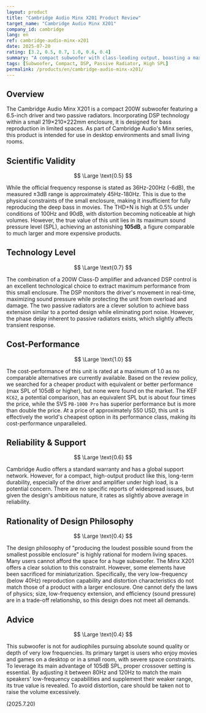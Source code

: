 ```yaml
---
layout: product
title: "Cambridge Audio Minx X201 Product Review"
target_name: "Cambridge Audio Minx X201"
company_id: cambridge
lang: en
ref: cambridge-audio-minx-x201
date: 2025-07-20
rating: [3.2, 0.5, 0.7, 1.0, 0.6, 0.4]
summary: "A compact subwoofer with class-leading output, boasting a maximum SPL of 105dB. While there are performance limitations due to its small enclosure, its phenomenal cost-performance is noteworthy."
tags: [Subwoofer, Compact, DSP, Passive Radiator, High SPL]
permalink: /products/en/cambridge-audio-minx-x201/
---
```


## Overview

The Cambridge Audio Minx X201 is a compact 200W subwoofer featuring a 6.5-inch driver and two passive radiators. Incorporating DSP technology within a small 219×210×222mm enclosure, it is designed for bass reproduction in limited spaces. As part of Cambridge Audio's Minx series, this product is intended for use in desktop environments and small living rooms.

## Scientific Validity

$$ \Large \text{0.5} $$

While the official frequency response is stated as 36Hz-200Hz (-6dB), the measured ±3dB range is approximately 45Hz-180Hz. This is due to the physical constraints of the small enclosure, making it insufficient for fully reproducing the deep bass in movies. The THD+N is high at 0.5% under conditions of 100Hz and 90dB, with distortion becoming noticeable at high volumes. However, the true value of this unit lies in its maximum sound pressure level (SPL), achieving an astonishing **105dB**, a figure comparable to much larger and more expensive products.

## Technology Level

$$ \Large \text{0.7} $$

The combination of a 200W Class-D amplifier and advanced DSP control is an excellent technological choice to extract maximum performance from this small enclosure. The DSP monitors the driver's movement in real-time, maximizing sound pressure while protecting the unit from overload and damage. The two passive radiators are a clever solution to achieve bass extension similar to a ported design while eliminating port noise. However, the phase delay inherent to passive radiators exists, which slightly affects transient response.

## Cost-Performance

$$ \Large \text{1.0} $$

The cost-performance of this unit is rated at a maximum of 1.0 as no comparable alternatives are currently available. Based on the review policy, we searched for a cheaper product with equivalent or better performance (max SPL of 105dB or higher), but none were found on the market. The KEF `KC62`, a potential comparison, has an equivalent SPL but is about four times the price, while the SVS `PB-1000 Pro` has superior performance but is more than double the price. At a price of approximately 550 USD, this unit is effectively the world's cheapest option in its performance class, making its cost-performance unparalleled.

## Reliability & Support

$$ \Large \text{0.6} $$

Cambridge Audio offers a standard warranty and has a global support network. However, for a compact, high-output product like this, long-term durability, especially of the driver and amplifier under high load, is a potential concern. There are no specific reports of widespread issues, but given the design's ambitious nature, it rates as slightly above average in reliability.

## Rationality of Design Philosophy

$$ \Large \text{0.4} $$

The design philosophy of "producing the loudest possible sound from the smallest possible enclosure" is highly rational for modern living spaces. Many users cannot afford the space for a huge subwoofer. The Minx X201 offers a clear solution to this constraint. However, some elements have been sacrificed for miniaturization. Specifically, the very low-frequency (below 40Hz) reproduction capability and distortion characteristics do not match those of a product with a larger enclosure. One cannot defy the laws of physics; size, low-frequency extension, and efficiency (sound pressure) are in a trade-off relationship, so this design does not meet all demands.

## Advice

$$ \Large \text{0.4} $$

This subwoofer is not for audiophiles pursuing absolute sound quality or depth of very low frequencies. Its primary target is users who enjoy movies and games on a desktop or in a small room, with severe space constraints. To leverage its main advantage of 105dB SPL, proper crossover setting is essential. By adjusting it between 80Hz and 120Hz to match the main speakers' low-frequency capabilities and supplement their weaker range, its true value is revealed. To avoid distortion, care should be taken not to raise the volume excessively.

(2025.7.20)